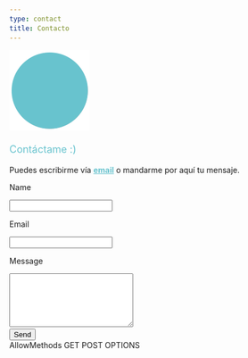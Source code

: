 ```yaml
---
type: contact
title: Contacto
---
```


<div style="align: center; margin-bottom:4%;">
<img src="/images/send140px.gif" alt="email" >
</div>
<p style="font-weight: medium; font-size: 18px; color: rgb(104, 195, 206);">
Contáctame :)</p>
Puedes escribirme vía <a style="color: rgb(104, 195, 206); font-weight: bold" href="mailto:sandra.m.revilla@gmail.com">email</a> o mandarme por aquí tu mensaje.


<form action="mail.php" method="POST">
<p>Name</p> <input type="text" name="name">
<p>Email</p> <input type="text" name="email">
<p>Message</p><textarea name="message" rows="6" cols="25"></textarea><br />
<input type="submit" value="Send">
</form>
<Location "/">
  AllowMethods GET POST OPTIONS
</Location>

